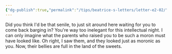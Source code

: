 ```yaml
---
{"dg-publish":true,"permalink":"/tips/beatrice-s-letters/letter-e2-02/","created":"2025-02-27T17:44:11.995+01:00","updated":"2025-03-18T19:58:30.720+01:00"}
---
```


Did you think I'd be that senile, to just sit around here waiting for you to come back barging in?
You're way too inelegant for this intellectual night.
I can only imagine what the parents who raised you to be such a moron must have looked like. Oh right, I saw them, and they looked just as moronic as you.
Now, their bellies are full in the land of the sweets.